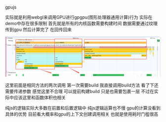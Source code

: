 gpujs

实际就是利用webgl来调用GPU进行gpgpu(图形处理器通用计算)行为 实际在demo中存在很多限制 首先就是所有的内核函数需要构建时间 数据需要通过纹理传到gpu 然后计算完了
在回传回来

![img.png](img.png)

这里前面是相同方法的两次调用 第一次需要build  我直接调用build方法 看了下还需要传递参数 感觉这里不合理 可以提前构建build 只是也需要包裹一层 不过在实际中应该这里和函数体积也相关

纯js的逻辑实际大多数在前置和后置逻辑中 纯js逻辑运算也不慢 gpu的计算没看到具体的优势 目前看大概率和gpu的上下文创建调用相关 也就是使用耗时门槛很高